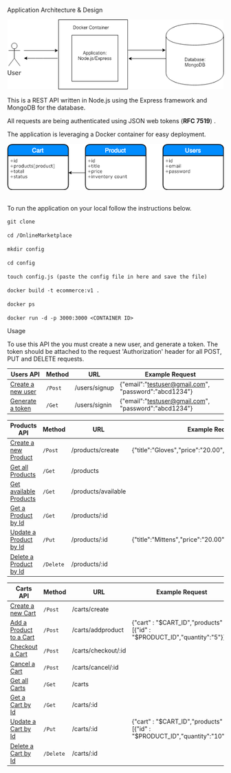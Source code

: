    Application Architecture & Design

![alt text](https://github.com/mkbru/OnlineMarketplace/blob/master/images/apiDesign.png)


This is a REST API written in Node.js using the Express framework and MongoDB for the database. 

All requests are being authenticated using JSON web tokens (<b>RFC 7519</b>) .

The application is leveraging a Docker container for easy deployment.

![alt text](https://github.com/mkbru/OnlineMarketplace/blob/master/images/dbSchema.png)

<br/>
To run the application on your local follow the instructions below.

    git clone
    
    cd /OnlineMarketplace
    
    mkdir config
    
    cd config
    
    touch config.js (paste the config file in here and save the file)

    docker build -t ecommerce:v1 .
    
    docker ps       
    
    docker run -d -p 3000:3000 <CONTAINER ID> 
    


Usage

To use this API the you must create a new user, and generate a token. The token should be attached to the request 'Authorization' header for all POST, PUT and DELETE requests. 

| Users API |Method| URL | Example Request |
|------------- | -------------   | ---| ---|
|[Create a new user]()        |`/Post `    | /users/signup|{"email":"testuser@gmail.com", "password":"abcd1234"}|
|[Generate a token]()             |`/Get  `    |/users/signin |{"email":"testuser@gmail.com", "password":"abcd1234"}|



| Products API |Method| URL | Example Request |
|------------- | -------------   | ---| ----| 
|[Create a new Product]()        |`/Post `    | /products/create|{"title":"Gloves","price":"20.00","inventory_count":"75"}|
|[Get all Products]()             |`/Get  `    |/products ||
|[Get available Products]()             |`/Get  `    |/products/available | |
|[Get a Product by Id]()           |`/Get `     |/products/:id ||
|[Update a Product by Id]()         |`/Put `  |/products/:id |{"title":"Mittens","price":"20.00","inventory_count":"50"}|
|[Delete a Product by Id]()         |`/Delete`   |/products/:id ||


| Carts API |Method| URL | Example Request |
|------------- | -------------   | ---| ---|
|[Create a new Cart]()        |`/Post `    | /carts/create||
|[Add a Product to a Cart]()             |`/Post  `    |/carts/addproduct |{"cart" : "$CART_ID","products" : [{"id" : "$PRODUCT_ID","quantity":"5"}]}|
|[Checkout a Cart]()             |`/Post  `    |/carts/checkout/:id ||
|[Cancel a Cart]()             |`/Post  `    |/carts/cancel/:id ||
|[Get all Carts]()             |`/Get  `    |/carts ||
|[Get a Cart by Id]()           |`/Get `     |/carts/:id ||
|[Update a Cart by Id]()         |`/Put `  |/carts/:id |{"cart" : "$CART_ID","products" : [{"id" : "$PRODUCT_ID","quantity":"10"}]}|
|[Delete a Cart by Id]()         |`/Delete`   |/carts/:id ||


